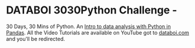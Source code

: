 # DATABOI 3030Python Challenge - 
30 Days, 30 Mins of Python. An <a href="https://www.youtube.com/playlist?list=PLd-Pc7_mAvogoSREuT_RVgCaxLBAJjNAx" title="Learn Python Data Analysis">Intro to data analysis with Python in Pandas</a>. All the Video Tutorials are available on YouTube got to <a href="http://databoi.com" title="Learn Python Data Analysis">databoi.com</a> and you'll be redirected.
